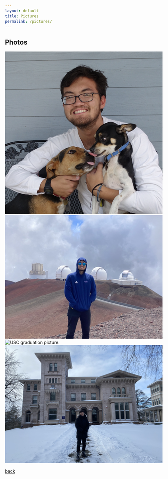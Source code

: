 ```yaml
---
layout: default
title: Pictures
permalink: /pictures/
---
```


## Photos
<img class='dog_image' src="/assets/img/Dogs2.jpg" alt="Picture with my dogs."/>
<img class='dog_image' src="/assets/img/Keck.jpg" alt="Picture of me on Mauna Kea with the Keck Telescopes."/>
<img class='dog_image' src="/assets/img/USC.JPG" alt="USC graduation picture."/>
<img class='dog_image' src="/assets/img/Yale_cold.jpg" alt="Picture of me at the Yale Astronomy Department."/>



[back](../)
